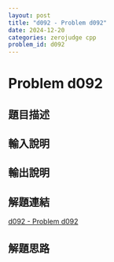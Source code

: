 ```yaml
---
layout: post
title: "d092 - Problem d092"
date: 2024-12-20
categories: zerojudge cpp
problem_id: d092
---
```


# Problem d092

## 題目描述



## 輸入說明



## 輸出說明



## 解題連結

[d092 - Problem d092](https://zerojudge.tw/ShowProblem?problemid=d092)

## 解題思路

